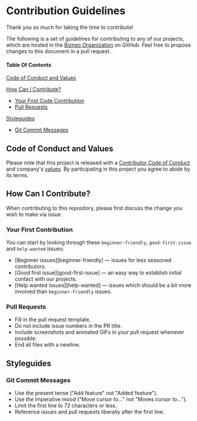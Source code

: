 # Contribution Guidelines

Thank you so much for taking the time to contribute!

The following is a set of guidelines for contributing to any of our projects, which are hosted in the [Bizneo Organization](https://github.com/bizneo) on GitHub. Feel free to propose changes to this document in a pull request.

#### Table Of Contents

[Code of Conduct and Values](#code-of-conduct-and-values)

[How Can I Contribute?](#how-can-i-contribute)
  * [Your First Code Contribution](#your-first-code-contribution)
  * [Pull Requests](#pull-requests)

[Styleguides](#styleguides)
  * [Git Commit Messages](#git-commit-messages)

## Code of Conduct and Values

Please note that this project is released with a [Contributor Code of Conduct](https://github.com/bizneo/base/blob/master/files/CODE_OF_CONDUCT.md)
and company's [values](https://github.com/bizneo/base/blob/master/files/VALUES.md). By participating in this project you agree to abide by its terms.

## How Can I Contribute?

When contributing to this repository, please first discuss the change you wish
to make via issue.

### Your First Contribution

You can start by looking through these `beginner-friendly`, `good-first-issue` and `help-wanted` issues:

* [Beginner issues][beginner-friendly] — issues for less seasoned contributors.
* [Good first issue][good-first-issue] — an easy way to establish initial contact with our projects.
* [Help wanted issues][help-wanted] — issues which should be a bit more involved than `beginner-friendly` issues.

### Pull Requests

* Fill in the pull request template.
* Do not include issue numbers in the PR title.
* Include screenshots and animated GIFs in your pull request whenever possible.
* End all files with a newline.

## Styleguides

### Git Commit Messages

* Use the present tense ("Add feature" not "Added feature").
* Use the imperative mood ("Move cursor to..." not "Moves cursor to...").
* Limit the first line to 72 characters or less.
* Reference issues and pull requests liberally after the first line.